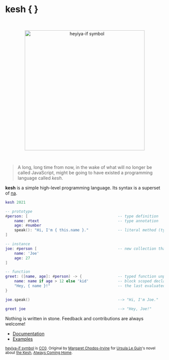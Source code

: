# kesh { }

<p>&nbsp;</p>
<p align="center" width="100%"><img height="381px" alt="heyiya-if symbol" src="https://upload.wikimedia.org/wikipedia/commons/c/c2/Double_spirale.svg"></p>
<p>&nbsp;</p>

> A long, long time from now, in the wake of what will no longer be called JavaScript, might be going to have existed a programming language called _kesh_.

**kesh** is a simple high-level programming language. Its syntax is a superset of [na](https://github.com/kesh-lang/na).

```lua
kesh 2021

-- prototype
#person: [                                        -- type definition
    name: #text                                   -- type annotation
    age: #number
    speak(): "Hi, I'm { this.name }."             -- literal method (type inference)
]

-- instance
joe: #person [                                    -- new collection that delegates to #person
    name: 'Joe'
    age: 27
]

-- function
greet: ([name, age]: #person) -> {                -- typed function unpacking the argument
    name: name if age > 12 else 'kid'             -- block scoped declaration (masking)
    "Hey, { name }!"                              -- the last evaluated expression is returned
}

joe.speak()                                       --> "Hi, I'm Joe."

greet joe                                         --> "Hey, Joe!"
```

Nothing is written in stone. Feedback and contributions are always welcome!

- [Documentation](https://github.com/kesh-lang/kesh/wiki/Documentation)
- [Examples](https://github.com/kesh-lang/kesh/tree/simple/examples)

<sub>[heyiya-if symbol](https://commons.wikimedia.org/wiki/File:Double_spirale.svg) is [CC0](https://creativecommons.org/publicdomain/zero/1.0/). Original by [Margaret Chodos-Irvine](https://chodos-irvine.com/) for [Ursula Le Guin](https://www.ursulakleguin.com/)'s novel about [the Kesh](https://www.ursulakleguin.com/kesh-music), [Always Coming Home](https://www.ursulakleguin.com/always-coming-home-book).</sub>
